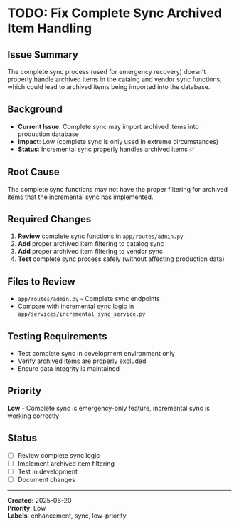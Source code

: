 # TODO: Fix Complete Sync Archived Item Handling

## Issue Summary
The complete sync process (used for emergency recovery) doesn't properly handle archived items in the catalog and vendor sync functions, which could lead to archived items being imported into the database.

## Background
- **Current Issue**: Complete sync may import archived items into production database
- **Impact**: Low (complete sync is only used in extreme circumstances)  
- **Status**: Incremental sync properly handles archived items ✅

## Root Cause
The complete sync functions may not have the proper filtering for archived items that the incremental sync has implemented.

## Required Changes
1. **Review** complete sync functions in `app/routes/admin.py`
2. **Add** proper archived item filtering to catalog sync
3. **Add** proper archived item filtering to vendor sync
4. **Test** complete sync process safely (without affecting production data)

## Files to Review
- `app/routes/admin.py` - Complete sync endpoints
- Compare with incremental sync logic in `app/services/incremental_sync_service.py`

## Testing Requirements
- Test complete sync in development environment only
- Verify archived items are properly excluded  
- Ensure data integrity is maintained

## Priority
**Low** - Complete sync is emergency-only feature, incremental sync is working correctly

## Status
- [ ] Review complete sync logic
- [ ] Implement archived item filtering
- [ ] Test in development
- [ ] Document changes

---
**Created**: 2025-06-20  
**Priority**: Low  
**Labels**: enhancement, sync, low-priority 